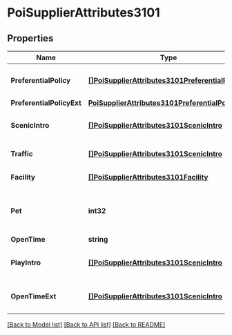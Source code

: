 # PoiSupplierAttributes3101

## Properties

Name | Type | Description | Notes
------------ | ------------- | ------------- | -------------
**PreferentialPolicy** | [**[]PoiSupplierAttributes3101PreferentialPolicy**](PoiSupplier_attributes_3101_preferential_policy.md) | 优待政策(不超过200个汉字) | [optional] 
**PreferentialPolicyExt** | [**PoiSupplierAttributes3101PreferentialPolicyExt**](PoiSupplier_attributes_3101_preferential_policy_ext.md) |  | [optional] 
**ScenicIntro** | [**[]PoiSupplierAttributes3101ScenicIntro**](PoiSupplier_attributes_3101_scenic_intro.md) | 景点介绍(不超过2000个汉字) | [optional] 
**Traffic** | [**[]PoiSupplierAttributes3101ScenicIntro**](PoiSupplier_attributes_3101_scenic_intro.md) | 交通(不超过200个汉字) | [optional] 
**Facility** | [**[]PoiSupplierAttributes3101Facility**](PoiSupplier_attributes_3101_facility.md) | 服务设施列表 | [optional] 
**Pet** | **int32** | 宠物携带(1:可携带宠物，2:不可携带宠物) | [optional] 
**OpenTime** | **string** | 开放时间 | [optional] 
**PlayIntro** | [**[]PoiSupplierAttributes3101ScenicIntro**](PoiSupplier_attributes_3101_scenic_intro.md) | 玩法介绍(不超过200个汉字) | [optional] 
**OpenTimeExt** | [**[]PoiSupplierAttributes3101ScenicIntro**](PoiSupplier_attributes_3101_scenic_intro.md) | 玩法介绍(不超过200个汉字) | [optional] 

[[Back to Model list]](../README.md#documentation-for-models) [[Back to API list]](../README.md#documentation-for-api-endpoints) [[Back to README]](../README.md)


